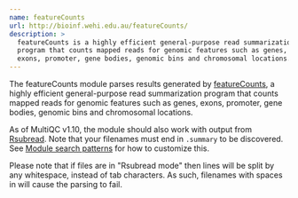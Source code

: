 ```yaml
---
name: featureCounts
url: http://bioinf.wehi.edu.au/featureCounts/
description: >
  featureCounts is a highly efficient general-purpose read summarization
  program that counts mapped reads for genomic features such as genes,
  exons, promoter, gene bodies, genomic bins and chromosomal locations.
---
```


The featureCounts module parses results generated by
[featureCounts](http://bioinf.wehi.edu.au/featureCounts/),
a highly efficient general-purpose read summarization
program that counts mapped reads for genomic features such as genes,
exons, promoter, gene bodies, genomic bins and chromosomal locations.

As of MultiQC v1.10, the module should also work with output from
[Rsubread](https://bioconductor.org/packages/release/bioc/html/Rsubread.html).
Note that your filenames must end in `.summary` to be discovered.
See [Module search patterns](#module-search-patterns) for how to customize this.

Please note that if files are in "Rsubread mode" then lines will be split by any
whitespace, instead of tab characters. As such, filenames with spaces in will
cause the parsing to fail.
